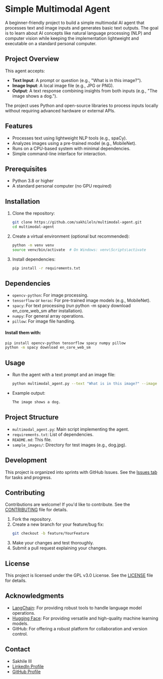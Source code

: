 # Simple Multimodal Agent
A beginner-friendly project to build a simple multimodal AI agent that processes text and image inputs and generates basic text outputs. The goal is to learn about AI concepts like natural language processing (NLP) and computer vision while keeping the implementation lightweight and executable on a standard personal computer.

## Project Overview
This agent accepts:
- **Text Input**: A prompt or question (e.g., "What is in this image?").
- **Image Input**: A local image file (e.g., JPG or PNG).
- **Output**: A text response combining insights from both inputs (e.g., "The image shows a dog.").

The project uses Python and open-source libraries to process inputs locally without requiring advanced hardware or external APIs.

## Features
- Processes text using lightweight NLP tools (e.g., spaCy).
- Analyzes images using a pre-trained model (e.g., MobileNet).
- Runs on a CPU-based system with minimal dependencies.
- Simple command-line interface for interaction.

## Prerequisites
- Python 3.8 or higher
- A standard personal computer (no GPU required)

## Installation

1. Clone the repository:
   ```bash
   git clone https://github.com/sakhileln/multimodal-agent.git
   cd multimodal-agent
   ```
2. Create a virtual environment (optional but recommended):
   ```bash
   python -m venv venv
   source venv/bin/activate  # On Windows: venv\Scripts\activate
   ```

3. Install dependencies:
   ```bash
   pip install -r requirements.txt
   ```

## Dependencies
- `opencv-python`: For image processing.
- `tensorflow` or `keras`: For pre-trained image models (e.g., MobileNet).
- `spacy`: For text processing (run python -m spacy download en_core_web_sm after installation).
- `numpy`: For general array operations.
- `pillow`: For image file handling.

#### Install them with:
   ```bash
   pip install opencv-python tensorflow spacy numpy pillow
   python -m spacy download en_core_web_sm
   ```

## Usage
- Run the agent with a text prompt and an image file:
   ```bash
   python multimodal_agent.py --text "What is in this image?" --image "path/to/dog.jpg"
   ```
- Example output:
   ```bash
   The image shows a dog.
   ```

## Project Structure
- `multimodal_agent.py`: Main script implementing the agent.
- `requirements.txt`: List of dependencies.
- `README.md`: This file.
- `sample_images/`: Directory for test images (e.g., dog.jpg).

## Development
This project is organized into sprints with GitHub Issues. See the [Issues tab](https://github.com/sakhileln/multimodal-agent/issues) for tasks and progress.

## Contributing

Contributions are welcome! If you'd like to contribute. See the [CONTRIBUTING](CONTRIBUTING.md) file for details.
1. Fork the repository.
2. Create a new branch for your feature/bug fix:
   ```bash
   git checkout -b feature/YourFeature
   ```
3. Make your changes and test thoroughly.
4. Submit a pull request explaining your changes.

## License
This project is licensed under the GPL v3.0 License. See the [LICENSE](LICENSE) file for details.

## Acknowledgments
- [LangChain](https://www.langchain.com/): For providing robust tools to handle language model operations.
- [Hugging Face](https://huggingface.co/): For providing versatile and high-quality machine learning models.
- GitHub: For offering a robust platform for collaboration and version control.

## Contact

- Sakhile III  
- [LinkedIn Profile](https://www.linkedin.com/in/sakhile-ndlazi)
- [GitHub Profile](https://github.com/sakhileln)










